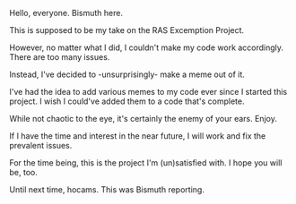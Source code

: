 Hello, everyone. Bismuth here.

This is supposed to be my take on the RAS Excemption Project.

However, no matter what I did, I couldn't make my code work accordingly. There are too many issues.

Instead, I've decided to -unsurprisingly- make a meme out of it.

I've had the idea to add various memes to my code ever since I started this project. I wish I could've added them to a code that's complete.

While not chaotic to the eye, it's certainly the enemy of your ears. Enjoy.

If I have the time and interest in the near future, I will work and fix the prevalent issues.

For the time being, this is the project I'm (un)satisfied with. I hope you will be, too.

Until next time, hocams. This was Bismuth reporting.


